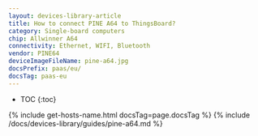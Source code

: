```yaml
---
layout: devices-library-article
title: How to connect PINE A64 to ThingsBoard?
category: Single-board computers
chip: Allwinner A64
connectivity: Ethernet, WIFI, Bluetooth
vendor: PINE64
deviceImageFileName: pine-a64.jpg
docsPrefix: paas/eu/
docsTag: paas-eu
---
```



* TOC
{:toc}

{% include get-hosts-name.html docsTag=page.docsTag %}
{% include /docs/devices-library/guides/pine-a64.md %}